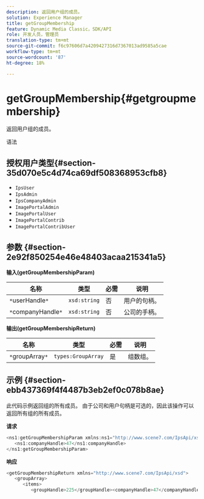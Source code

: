 ```yaml
---
description: 返回用户组的成员。
solution: Experience Manager
title: getGroupMembership
feature: Dynamic Media Classic，SDK/API
role: 开发人员，管理员
translation-type: tm+mt
source-git-commit: f6c97606d7a4209427316d7367013ad9585a5cae
workflow-type: tm+mt
source-wordcount: '87'
ht-degree: 18%

---
```



# getGroupMembership{#getgroupmembership}

返回用户组的成员。

语法

## 授权用户类型{#section-35d070e5c4d74ca69df508368953cfb8}

* `IpsUser`
* `IpsAdmin`
* `IpsCompanyAdmin`
* `ImagePortalAdmin`
* `ImagePortalUser`
* `ImagePortalContrib`
* `ImagePortalContribUser`

## 参数 {#section-2e92f850254e46e48403acaa215341a5}

**输入(getGroupMembershipParam)**

| 名称 | 类型 | 必需 | 说明 |
|---|---|---|---|
| `*`userHandle`*` | `xsd:string` | 否 | 用户的句柄。 |
| `*`companyHandle`*` | `xsd:string` | 否 | 公司的手柄。 |

**输出(getGroupMembershipReturn)**

| 名称 | 类型 | 必需 | 说明 |
|---|---|---|---|
| `*`groupArray`*` | `types:GroupArray` | 是 | 组数组。 |

## 示例 {#section-ebb437369f4f4487b3eb2ef0c078b8ae}

此代码示例返回组的所有成员。 由于公司和用户句柄是可选的，因此该操作可以返回所有组的所有成员。

**请求**

```java
<ns1:getGroupMembershipParam xmlns:ns1="http://www.scene7.com/IpsApi/xsd">
   <ns1:companyHandle>47</ns1:companyHandle>
</ns1:getGroupMembershipParam>
```

**响应**

```java
<getGroupMembershipReturn xmlns="http://www.scene7.com/IpsApi/xsd">
   <groupArray>
      <items>
         <groupHandle>225</groupHandle><companyHandle>47</companyHandle><name>MyGroup</name><isSystemDefined>false</isSystemDefined></items></groupArray></getGroupMembershipReturn>
```

